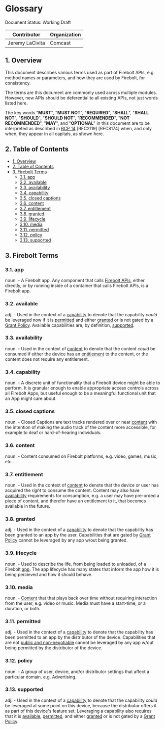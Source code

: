 # Glossary

Document Status: Working Draft

| Contributor    | Organization   |
| -------------- | -------------- |
| Jeremy LaCivita            | Comcast            |

## 1. Overview
This document describes various terms used as part of Firebolt APIs, e.g. method names or parameters, and how they are used by Firebolt, for consistency.

The terms are this document are commonly used across multiple modules. However, new APIs should be deferential to all existing APIs, not just words listed here.

The key words "**MUST**", "**MUST NOT**", "**REQUIRED**", "**SHALL**", "**SHALL NOT**", "**SHOULD**", "**SHOULD NOT**", "**RECOMMENDED**", "**NOT RECOMMENDED**", "**MAY**", and "**OPTIONAL**" in this document are to be interpreted as described in [BCP 14](https://www.rfc-editor.org/rfc/rfc2119.txt) [RFC2119] [RFC8174] when, and only when, they appear in all capitals, as shown here.

## 2. Table of Contents
- [1. Overview](#1-overview)
- [2. Table of Contents](#2-table-of-contents)
- [3. Firebolt Terms](#3-firebolt-terms)
  - [3.1. app](#31-app)
  - [3.2. available](#32-available)
  - [3.3. availability](#33-availability)
  - [3.4. capability](#34-capability)
  - [3.5. closed captions](#35-closed-captions)
  - [3.6. content](#36-content)
  - [3.7. entitlement](#37-entitlement)
  - [3.8. granted](#38-granted)
  - [3.9. lifecycle](#39-lifecycle)
  - [3.10. media](#310-media)
  - [3.11. permitted](#311-permitted)
  - [3.12. policy](#312-policy)
  - [3.13. supported](#313-supported)

## 3. Firebolt Terms

### 3.1. app
noun. - A Firebolt app. Any component that calls [Firebolt APIs](https://github.com/rdkcentral/firebolt-apis), either directly, or by running inside of a container that calls Firebolt APIs, is a Firebolt app.

### 3.2. available
adj. - Used in the context of a [capability](#capability) to denote that the capability *could* be leveraged now if it is [permitted](#permitted) and either [granted](#granted) or is not gated by a [Grant Policy](./specifications/general/capabilities/capabilities#42-grant-policy). Available capabilities are, by definition, [supported](#supported).

### 3.3. availability
noun. - Used in the context of [content](#content) to denote that the content *could* be consumed if either the device has an [entitlement](#entitlement) to the content, or the content does not require any entitlement.

### 3.4. capability
noun. - A discrete unit of functionality that a Firebolt device might be able to perform. It is granular enough to enable appropriate access controls across all Firebolt Apps, but useful enough to be a meaningful functional unit that an App might care about.

### 3.5. closed captions
noun. - Closed Captions are text tracks rendered over or near [content](#content) with the intention of making the audio track of the content more accessible, for example to deaf or hard-of-hearing individuals.

### 3.6. content
noun. - Content consumed on Firebolt platforms, e.g. video, games, music, etc.

### 3.7. entitlement
noun. - Used in the context of [content](#content) to denote that the device or user has acquired the *right* to consume the content. Content may also have [availability](#availability) requirements for consumption, e.g. a user may have pre-orded a piece of content, and therefor have an entitlement to it, that becomes available in the future.

### 3.8. granted
adj. - Used in the context of a [capability](#capability) to denote that the capability has been granted to an app by the user. Capabilities that are gated by [Grant Policy](./specifications/general/capabilities/capabilities#42-grant-policy) cannot be leveraged by any app w/out being granted.

### 3.9. lifecycle
noun. - Used to describe the life, from being loaded to unloaded, of a Firebolt [app](#app). The app lifecycle has many states that inform the app how it is being percieved and how it should behave.

### 3.10. media
noun. - [Content](#content) that that plays back over time without requiring interaction from the user, e.g. video or music. Media must have a start-time, or a duration, or both.

### 3.11. permitted
adj. - Used in the context of a [capability](#capability) to denote that the capability has been permitted to an app by the distributor of the device. Capabilities that are not [public and non-negotiable](./specifications/general/capabilities/capabilities#45-invoking-capabilities) cannot be leveraged by any app w/out being permitted by the distributor of the device.

### 3.12. policy
noun. - A group of user, device, and/or distributor settings that affect a particular domain, e.g. Advertising.

### 3.13. supported
adj. - Used in the context of a [capability](#capability) to denote that the capability *could* be leveraged at some point on this device, because the distributor offers it as part of this device's feature set. Leveraging a capability also requires that it is [available](#available), [permitted](#permitted), and either [granted](#granted) or is not gated by a [Grant Policy](./specifications/general/capabilities/capabilities#42-grant-policy).
